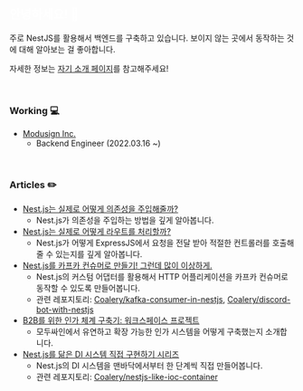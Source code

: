 ## <span style="color:white;">안녕하세요! 👋</span>

주로 NestJS를 활용해서 백엔드를 구축하고 있습니다. 보이지 않는 곳에서 동작하는 것에 대해 알아보는 걸 좋아합니다.

자세한 정보는 [자기 소개 페이지](https://lery.day)를 참고해주세요!

<br />

### Working 💻

- [Modusign Inc.](https://modusign.co.kr/)
  - Backend Engineer (2022.03.16 ~)

<br />

### Articles ✏️

- [Nest.js는 실제로 어떻게 의존성을 주입해줄까?](https://velog.io/@coalery/nest-injection-how)
  - Nest.js가 의존성을 주입하는 방법을 깊게 알아봅니다.
- [Nest.js는 실제로 어떻게 라우트를 처리할까?](https://velog.io/@coalery/nest-route-how)
  - Nest.js가 어떻게 ExpressJS에서 요청을 전달 받아 적절한 컨트롤러를 호출해줄 수 있는지를 깊게 알아봅니다.
- [Nest.js를 카프카 컨슈머로 만들기! 그런데 많이 이상하게.](https://velog.io/@coalery/kafka-consumer-with-nestjs)
  - Nest.js의 커스텀 어댑터를 활용해서 HTTP 어플리케이션을 카프카 컨슈머로 동작할 수 있도록 만들어봅니다.
  - 관련 레포지토리: [Coalery/kafka-consumer-in-nestjs](https://github.com/Coalery/kafka-consumer-in-nestjs), [Coalery/discord-bot-with-nestjs](https://github.com/Coalery/discord-bot-with-nestjs)
- [B2B를 위한 인가 체계 구축기: 워크스페이스 프로젝트](https://team.modusign.co.kr/b2b를-위한-인가-체계-구축기-워크스페이스-프로젝트-a514c056f49c)
  - 모두싸인에서 유연하고 확장 가능한 인가 시스템을 어떻게 구축했는지 소개합니다.
- [Nest.js를 닮은 DI 시스템 직접 구현하기 시리즈](https://velog.io/@coalery/series/nestjs-like-di-system)
  - Nest.js의 DI 시스템을 맨바닥에서부터 한 단계씩 직접 만들어봅니다.
  - 관련 레포지토리: [Coalery/nestjs-like-ioc-container](https://github.com/Coalery/nestjs-like-ioc-container)
